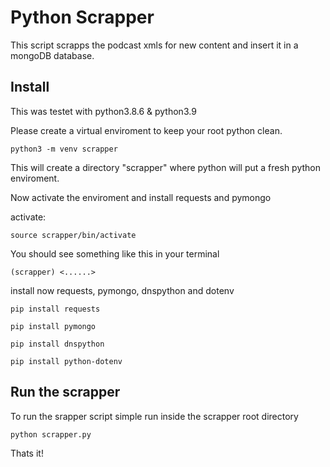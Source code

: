 # Python Scrapper

This script scrapps the podcast xmls for new content and insert it in a mongoDB database.

## Install

This was testet with python3.8.6 & python3.9

Please create a virtual enviroment to keep your root python clean.

```
python3 -m venv scrapper
```

This will create a directory "scrapper" where python will put a fresh python enviroment.

Now activate the enviroment and install requests and pymongo

activate:

```
source scrapper/bin/activate
```

You should see something like this in your terminal

```
(scrapper) <......>
```

install now requests, pymongo, dnspython and dotenv

```
pip install requests
```

```
pip install pymongo
```

```
pip install dnspython
```

```
pip install python-dotenv
```

## Run the scrapper

To run the srapper script simple run inside the scrapper root directory

```
python scrapper.py
```

Thats it!
